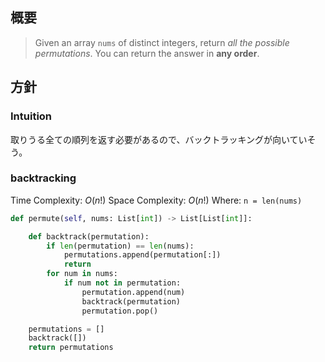 ## 概要
> Given an array `nums` of distinct integers, return _all the possible permutations_. You can return the answer in **any order**.

## 方針
### Intuition
取りうる全ての順列を返す必要があるので、バックトラッキングが向いていそう。

### backtracking
Time Complexity: $O(n!)$
Space Complexity: $O(n!)$
Where: `n = len(nums)`

```python
def permute(self, nums: List[int]) -> List[List[int]]:

	def backtrack(permutation):
		if len(permutation) == len(nums):
			permutations.append(permutation[:])
			return
		for num in nums:
			if num not in permutation:
				permutation.append(num)
				backtrack(permutation)
				permutation.pop()

	permutations = []
	backtrack([])
	return permutations
```
